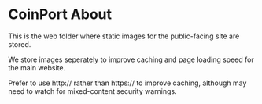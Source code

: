 # CoinPort About

This is the web folder where static images for the public-facing site are stored.

We store images seperately to improve caching and page loading speed for the main website.

Prefer to use http:// rather than https:// to improve caching, although may need to watch for mixed-content security warnings.